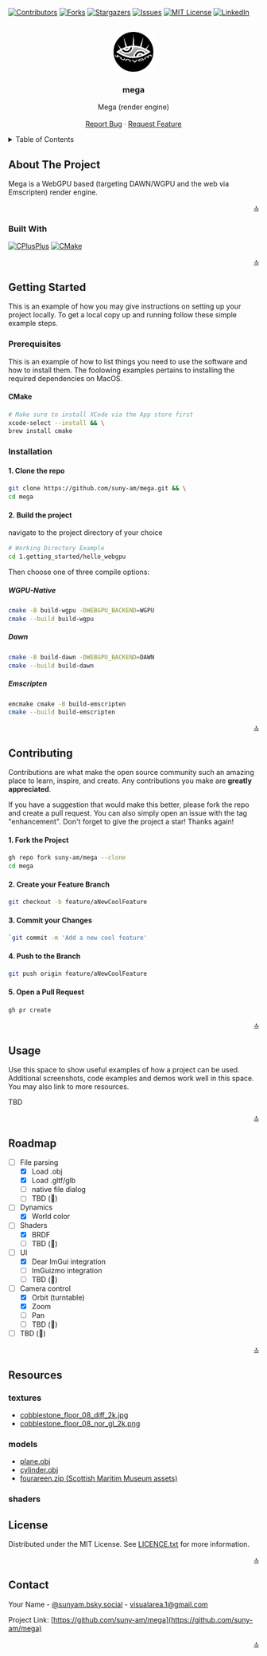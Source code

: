 <a name="readme-top"></a>

<!-- PROJECT SHIELDS -->
[![Contributors][contributors-shield]][contributors-url]
[![Forks][forks-shield]][forks-url]
[![Stargazers][stars-shield]][stars-url]
[![Issues][issues-shield]][issues-url]
[![MIT License][license-shield]][license-url]
[![LinkedIn][linkedin-shield]][linkedin-url]

<!-- PROJECT LOGO -->
<br />
<div align="center">
  <a href="https://github.com/suny-am/mega">
    <img src=".docs/images/logo.png" alt="Logo" width="80" height="80">
  </a>

<h3 align="center">mega</h3>

  <p align="center">
    Mega (render engine)
    <br />
    <!-- <a href="https://github.com/suny-am/mega"><strong>Explore the docs »</strong></a> -->
    <br />
    <!-- <a href="https://github.com/suny-am/mega">View Demo</a>
    · -->
    <a href="https://github.com/suny-am/mega/issues/new?labels=bug&template=bug-report---.md">Report Bug</a>
    ·
    <a href="https://github.com/suny-am/mega/issues/new?labels=enhancement&template=feature-request---.md">Request Feature</a>
  </p>
</div>

<!-- TABLE OF CONTENTS -->
<details>
  <summary>Table of Contents</summary>
  <ol>
    <li>
      <a href="#about-the-project">About The Project</a>
      <ul>
        <li><a href="#built-with">Built With</a></li>
      </ul>
    </li>
    <li>
      <a href="#getting-started">Getting Started</a>
      <ul>
        <li><a href="#prerequisites">Prerequisites</a></li>
        <li><a href="#installation">Installation</a></li>
      </ul>
    </li>
    <li><a href="#usage">Usage</a></li>
    <li><a href="#roadmap">Roadmap</a></li>
    <li><a href="#contributing">Contributing</a></li>
    <li><a href="#resources">Resources</a></li>
    <li><a href="#license">License</a></li>
    <li><a href="#contact">Contact</a></li>
  </ol>
</details>

<!-- ABOUT THE PROJECT -->
## About The Project

<!-- 
[![Product Name Screen Shot][product-screenshot]](https://example.com)
-->

Mega is a WebGPU based (targeting DAWN/WGPU and the web via Emscripten) render engine.

<p align="right"><a href="#readme-top">🔝</a></p>

### Built With

[![CPlusPlus][CPlusPlus]][CPlusPlus-url]
[![CMake][Cmake]][CMake-url]

<p align="right"><a href="#readme-top">🔝</a></p>

<!-- GETTING STARTED -->
## Getting Started

This is an example of how you may give instructions on setting up your project locally.
To get a local copy up and running follow these simple example steps.

### Prerequisites

This is an example of how to list things you need to use the software and how to install them.
The foolowing examples pertains to installing the required dependencies on MacOS.

#### CMake

  ```sh
  # Make sure to install XCode via the App store first
  xcode-select --install && \
  brew install cmake
  ```

### Installation

#### 1. Clone the repo

```sh
git clone https://github.com/suny-am/mega.git && \
cd mega
```

#### 2. Build the project

navigate to the project directory of your choice

```sh
# Working Directory Example
cd 1.getting_started/hello_webgpu
```

Then choose one of three compile options:

##### WGPU-Native

```sh
cmake -B build-wgpu -DWEBGPU_BACKEND=WGPU
cmake --build build-wgpu
```

##### Dawn

```sh
cmake -B build-dawn -DWEBGPU_BACKEND=DAWN
cmake --build build-dawn
```

##### Emscripten

```sh
emcmake cmake -B build-emscripten
cmake --build build-emscripten
```

<p align="right"><a href="#readme-top">🔝</a></p>

<!-- CONTRIBUTING -->
## Contributing

Contributions are what make the open source community such an amazing place to learn, inspire, and create. Any contributions you make are **greatly appreciated**.

If you have a suggestion that would make this better, please fork the repo and create a pull request. You can also simply open an issue with the tag "enhancement".
Don't forget to give the project a star! Thanks again!

#### 1. Fork the Project

```sh
gh repo fork suny-am/mega --clone
cd mega
```

#### 2. Create your Feature Branch

```sh
git checkout -b feature/aNewCoolFeature
```

#### 3. Commit your Changes

```sh
`git commit -m 'Add a new cool feature'
```

#### 4. Push to the Branch

```sh
git push origin feature/aNewCoolFeature
```

#### 5. Open a Pull Request

```sh
gh pr create 
```

<p align="right"><a href="#readme-top">🔝</a></p>

<!-- USAGE EXAMPLES -->
## Usage

Use this space to show useful examples of how a project can be used. Additional screenshots, code examples and demos work well in this space. You may also link to more resources.

TBD

<p align="right"><a href="#readme-top">🔝</a></p>

<!-- ROADMAP -->
## Roadmap

- [ ] File parsing
  - [x] Load .obj
  - [x] Load .gltf/glb
  - [ ] native file dialog
  - [ ] TBD (🚧)
- [ ] Dynamics
  - [x] World color
- [ ] Shaders
  - [x] BRDF
  - [ ] TBD (🚧)
- [ ] UI
  - [x] Dear ImGui integration
  - [ ] ImGuizmo integration
  - [ ] TBD (🚧)
- [ ] Camera control
  - [x] Orbit (turntable)
  - [x] Zoom
  - [ ] Pan
  - [ ] TBD (🚧)
- [ ] TBD (🚧)

<p align="right"><a href="#readme-top">🔝</a></p>

<!-- RESOURCES -->

## Resources

### textures

- [cobblestone_floor_08_diff_2k.jpg](https://eliemichel.github.io/LearnWebGPU/_downloads/c69c56204b32f85418889a40235cf7f5/cobblestone_floor_08_diff_2k.jpg)
- [cobblestone_floor_08_nor_gl_2k.png](https://eliemichel.github.io/LearnWebGPU/_downloads/5d69b9dffba8a2649b8c223d042347b7/cobblestone_floor_08_nor_gl_2k.png)

### models

- [plane.obj](https://eliemichel.github.io/LearnWebGPU/_downloads/4336d1767fec66e6d2c5aca98e086357/plane.obj)
- [cylinder.obj](https://eliemichel.github.io/LearnWebGPU/_downloads/a807bbb5c9ad69e555e25d70b1fcf26e/cylinder.obj)
- [fourareen.zip (Scottish Maritim Museum assets)](https://eliemichel.github.io/LearnWebGPU/_downloads/b191c7338d2723dd56474556616f5411/fourareen.zip)

### shaders

<!-- LICENSE -->
## License

Distributed under the MIT License. See [LICENCE.txt](LICENCE.txt) for more information.

<p align="right"><a href="#readme-top">🔝</a></p>

<!-- CONTACT -->
## Contact

Your Name - [@sunyam.bsky.social](https://bsky.app/profile/sunyam.bsky.social) - [visualarea.1@gmail.com](mailto:visualarea.1@gmail.com)

Project Link: [https://github.com/suny-am/mega](https://github.com/suny-am/mega)

<p align="right"><a href="#readme-top">🔝</a></p>

<!----
*Completely remove this section when you use this template*
This section only contains what we use to gather information and all assets that used to create this template ( or you can use if you have to put references into your project)
--->

<!--- Uncomment if needed
## References 📚

Here are some resources that were helpful in creating this project:

- [GitHub Markdown Guide](https://guides.github.com/features/mastering-markdown/)
- [Markdown Cheatsheet](https://www.markdownguide.org/cheat-sheet/)
- [Emoji Cheat Sheet](https://www.webfx.com/tools/emoji-cheat-sheet/)
- [ASCII Art Archive](https://www.asciiart.eu/)
- [Awesome Badges](https://github.com/Envoy-VC/awesome-badge)
- [Complete list of markdown emoji markup](https://gist.github.com/rxaviers/7360908)
- [favourite website and app logos ](https://github.com/edent/SuperTinyIcons)
- [Online markdown preview ](https://stackedit.io/app)
- [Shield.io Badges](https://shields.io/)
- [Find Some cool Arts](https://neocities.org/browse)

--->

<!-- MARKDOWN LINKS & IMAGES -->
<!-- https://www.markdownguide.org/basic-syntax/#reference-style-links -->
[contributors-shield]: https://img.shields.io/github/contributors/suny-am/mega.svg?style=for-the-badge
[contributors-url]: https://github.com/suny-am/mega/graphs/contributors
[forks-shield]: https://img.shields.io/github/forks/suny-am/mega?style=for-the-badge
[forks-url]: https://github.com/suny-am/mega/network/members
[stars-shield]: https://img.shields.io/github/stars/suny-am/mega.svg?style=for-the-badge
[stars-url]: https://github.com/suny-am/mega/stargazers
[issues-shield]: https://img.shields.io/github/issues/suny-am/mega.svg?style=for-the-badge
[issues-url]: https://github.com/suny-am/mega/issues
[license-shield]: https://img.shields.io/github/license/suny-am/mega.svg?style=for-the-badge
[license-url]: https://github.com/suny-am/mega/blob/master/LICENSE.txt
[linkedin-shield]: https://img.shields.io/badge/-LinkedIn-black.svg?style=for-the-badge&logo=linkedin&colorB=555
[linkedin-url]: https://linkedin.com/in/carl-sandberg-01070a2b6/
[CPlusPlus]: https://img.shields.io/badge/c%2B%2B-00599C?style=for-the-badge&logo=cplusplus
[CPlusPlus-url]: https://cplusplus.com
[CMake]: https://img.shields.io/badge/cmake-064F8C?style=for-the-badge&logo=cmake
[CMake-url]: https://cmake.org
